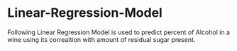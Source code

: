# Linear-Regression-Model

Following Linear Regression Model is used to predict percent of Alcohol in a wine using its correaltion with amount of residual sugar present.
